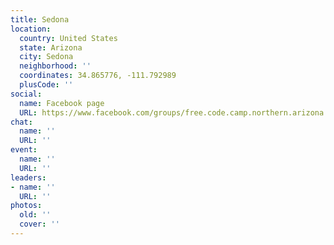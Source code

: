 ```yaml
---
title: Sedona
location:
  country: United States
  state: Arizona
  city: Sedona
  neighborhood: ''
  coordinates: 34.865776, -111.792989
  plusCode: ''
social:
  name: Facebook page
  URL: https://www.facebook.com/groups/free.code.camp.northern.arizona
chat:
  name: ''
  URL: ''
event:
  name: ''
  URL: ''
leaders:
- name: ''
  URL: ''
photos:
  old: ''
  cover: ''
---
```

